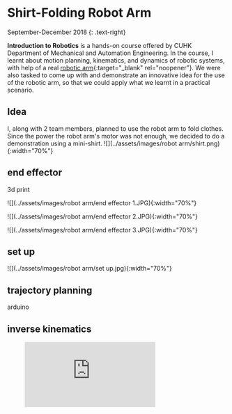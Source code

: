 # Shirt-Folding Robot Arm
September-December 2018 
{: .text-right}

**Introduction to Robotics** is a hands-on course offered by CUHK Department of Mechanical and Automation Engineering. In the course, I learnt about motion planning, kinematics, and dynamics of robotic systems, with help of a real [robotic arm](http://www.cuhk.edu.hk/english/features/darwin-lau.html){:target="_blank" rel="noopener"}. We were also tasked to come up with and demonstrate an innovative idea for the use of the robotic arm, so that we could apply what we learnt in a practical scenario. 

## Idea
I, along with 2 team members, planned to use the robot arm to fold clothes. Since the power the robot arm's motor was not enough, we decided to do a demonstration using a mini-shirt.
![](../assets/images/robot arm/shirt.png){:width="70%"}

## end effector
3d print

![](../assets/images/robot arm/end effector 1.JPG){:width="70%"}

![](../assets/images/robot arm/end effector 2.JPG){:width="70%"}

![](../assets/images/robot arm/end effector 3.JPG){:width="70%"}

## set up
![](../assets/images/robot arm/set up.jpg){:width="70%"}

## trajectory planning
arduino

## inverse kinematics

<figure class="video_container">
  <iframe src="https://www.youtube.com/embed/pkln_JUA41Y" frameborder="0" allowfullscreen="true"> </iframe>
</figure>
